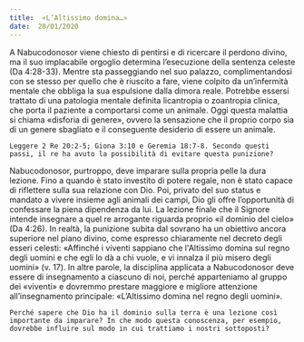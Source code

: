 ```yaml
---
title:  «L’Altissimo domina…»
date:  28/01/2020
---
```


A Nabucodonosor viene chiesto di pentirsi e di ricercare il perdono divino, ma il suo implacabile orgoglio determina l’esecuzione della sentenza celeste (Da 4:28-33). Mentre sta passeggiando nel suo palazzo, complimentandosi con se stesso per quello che è riuscito a fare, viene colpito da un’infermità mentale che obbliga la sua espulsione dalla dimora reale. Potrebbe essersi trattato di una patologia mentale definita licantropia o zoantropia clinica, che porta il paziente a comportarsi come un animale. Oggi questa malattia si chiama «disforia di genere», ovvero la sensazione che il proprio corpo sia di un genere sbagliato e il conseguente desiderio di essere un animale.

`Leggere 2 Re 20:2-5; Giona 3:10 e Geremia 18:7-8. Secondo questi passi, il re ha avuto la possibilità di evitare questa punizione?`

Nabucodonosor, purtroppo, deve imparare sulla propria pelle la dura lezione. Fino a quando è stato investito di potere regale, non è stato capace di riflettere sulla sua relazione con Dio. Poi, privato del suo status e mandato a vivere insieme agli animali dei campi, Dio gli offre l’opportunità di confessare la piena dipendenza da lui. La lezione finale che il Signore intende insegnare a quel re arrogante riguarda proprio «il dominio del cielo» (Da 4:26). In realtà, la punizione subita dal sovrano ha un obiettivo ancora superiore nel piano divino, come espresso chiaramente nel decreto degli esseri celesti: «Affinché i viventi sappiano che l'Altissimo domina sul regno degli uomini e che egli lo dà a chi vuole, e vi innalza il più misero degli uomini» (v. 17). In altre parole, la disciplina applicata a Nabucodonosor deve essere di insegnamento a ciascuno di noi, perché apparteniamo al gruppo dei «viventi» e dovremmo prestare maggiore e migliore attenzione all’insegnamento principale: «L’Altissimo domina nel regno degli uomini».

`Perché sapere che Dio ha il dominio sulla terra è una lezione così importante da imparare? In che modo questa conoscenza, per esempio, dovrebbe influire sul modo in cui trattiamo i nostri sottoposti?`